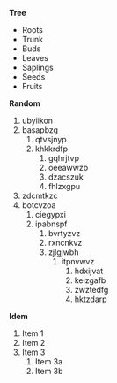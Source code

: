 **Tree**
* Roots
* Trunk
* Buds
* Leaves
* Saplings
* Seeds
* Fruits

**Random**
1. ubyiikon
2. basapbzg
   1. qtvsjnyp
   2. khkkrdfp
      1. gqhrjtvp
      2. oeeawwzb
      3. dzacszuk
      4. fhlzxgpu
5. zdcmtkzc
6. botcvzoa
   1. ciegypxi
   2. ipabnspf
      1. bvrtyzvz
      2. rxncnkvz
      3. zjlgjwbh
         1. itpnvwvz
            1. hdxijvat
            2. keizgafb
            3. zwztedfg
            4. hktzdarp

**Idem**
1. Item 1
2. Item 2
3. Item 3
   1. Item 3a
   2. Item 3b
